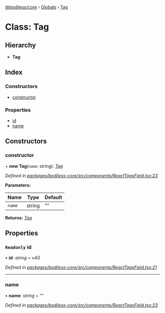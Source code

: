 [@bodiless/core](../README.md) › [Globals](../globals.md) › [Tag](tag.md)

# Class: Tag

## Hierarchy

* **Tag**

## Index

### Constructors

* [constructor](tag.md#constructor)

### Properties

* [id](tag.md#readonly-id)
* [name](tag.md#name)

## Constructors

###  constructor

\+ **new Tag**(`name`: string): *[Tag](tag.md)*

*Defined in [packages/bodiless-core/src/components/ReactTagsField.tsx:23](https://github.com/johnsonandjohnson/Bodiless-JS/blob/f436ef2/packages/bodiless-core/src/components/ReactTagsField.tsx#L23)*

**Parameters:**

Name | Type | Default |
------ | ------ | ------ |
`name` | string | "" |

**Returns:** *[Tag](tag.md)*

## Properties

### `Readonly` id

• **id**: *string* = v4()

*Defined in [packages/bodiless-core/src/components/ReactTagsField.tsx:21](https://github.com/johnsonandjohnson/Bodiless-JS/blob/f436ef2/packages/bodiless-core/src/components/ReactTagsField.tsx#L21)*

___

###  name

• **name**: *string* = ""

*Defined in [packages/bodiless-core/src/components/ReactTagsField.tsx:23](https://github.com/johnsonandjohnson/Bodiless-JS/blob/f436ef2/packages/bodiless-core/src/components/ReactTagsField.tsx#L23)*
